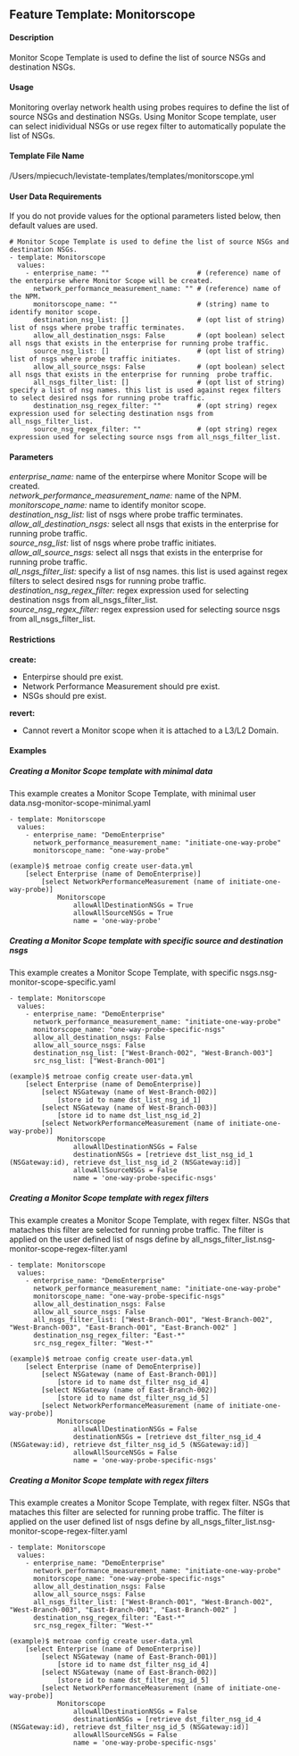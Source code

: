 ## Feature Template: Monitorscope
#### Description
Monitor Scope Template is used to define the list of source NSGs and destination NSGs.

#### Usage
Monitoring overlay network health using probes requires to define the list of source NSGs and destination NSGs. Using Monitor Scope template, user can select inidividual NSGs or use regex filter to automatically populate the list of NSGs.

#### Template File Name
/Users/mpiecuch/levistate-templates/templates/monitorscope.yml

#### User Data Requirements
If you do not provide values for the optional parameters listed below, then default values are used.

```
# Monitor Scope Template is used to define the list of source NSGs and destination NSGs.
- template: Monitorscope
  values:
    - enterprise_name: ""                      # (reference) name of the enterpirse where Monitor Scope will be created.
      network_performance_measurement_name: "" # (reference) name of the NPM.
      monitorscope_name: ""                    # (string) name to identify monitor scope.
      destination_nsg_list: []                 # (opt list of string) list of nsgs where probe traffic terminates.
      allow_all_destination_nsgs: False        # (opt boolean) select all nsgs that exists in the enterprise for running probe traffic.
      source_nsg_list: []                      # (opt list of string) list of nsgs where probe traffic initiates.
      allow_all_source_nsgs: False             # (opt boolean) select all nsgs that exists in the enterprise for running  probe traffic.
      all_nsgs_filter_list: []                 # (opt list of string) specify a list of nsg names. this list is used against regex filters to select desired nsgs for running probe traffic.
      destination_nsg_regex_filter: ""         # (opt string) regex expression used for selecting destination nsgs from all_nsgs_filter_list.
      source_nsg_regex_filter: ""              # (opt string) regex expression used for selecting source nsgs from all_nsgs_filter_list.

```

#### Parameters
*enterprise_name:* name of the enterpirse where Monitor Scope will be created.<br>
*network_performance_measurement_name:* name of the NPM.<br>
*monitorscope_name:* name to identify monitor scope.<br>
*destination_nsg_list:* list of nsgs where probe traffic terminates.<br>
*allow_all_destination_nsgs:* select all nsgs that exists in the enterprise for running probe traffic.<br>
*source_nsg_list:* list of nsgs where probe traffic initiates.<br>
*allow_all_source_nsgs:* select all nsgs that exists in the enterprise for running  probe traffic.<br>
*all_nsgs_filter_list:* specify a list of nsg names. this list is used against regex filters to select desired nsgs for running probe traffic.<br>
*destination_nsg_regex_filter:* regex expression used for selecting destination nsgs from all_nsgs_filter_list.<br>
*source_nsg_regex_filter:* regex expression used for selecting source nsgs from all_nsgs_filter_list.<br>


#### Restrictions
**create:**
* Enterpirse should pre exist.
* Network Performance Measurement should pre exist.
* NSGs should pre exist.

**revert:**
* Cannot revert a Monitor scope when it is attached to a L3/L2 Domain.

#### Examples

##### Creating a Monitor Scope template with minimal data
This example creates a Monitor Scope Template, with minimal user data.nsg-monitor-scope-minimal.yaml
```
- template: Monitorscope
  values:
    - enterprise_name: "DemoEnterprise"
      network_performance_measurement_name: "initiate-one-way-probe"
      monitorscope_name: "one-way-probe"

```
```
(example)$ metroae config create user-data.yml
    [select Enterprise (name of DemoEnterprise)]
        [select NetworkPerformanceMeasurement (name of initiate-one-way-probe)]
            Monitorscope
                allowAllDestinationNSGs = True
                allowAllSourceNSGs = True
                name = 'one-way-probe'

```

##### Creating a Monitor Scope template with specific source and destination nsgs
This example creates a Monitor Scope Template, with specific nsgs.nsg-monitor-scope-specific.yaml
```
- template: Monitorscope
  values:
    - enterprise_name: "DemoEnterprise"
      network_performance_measurement_name: "initiate-one-way-probe"
      monitorscope_name: "one-way-probe-specific-nsgs"
      allow_all_destination_nsgs: False
      allow_all_source_nsgs: False
      destination_nsg_list: ["West-Branch-002", "West-Branch-003"]
      src_nsg_list: ["West-Branch-001"]

```
```
(example)$ metroae config create user-data.yml
    [select Enterprise (name of DemoEnterprise)]
        [select NSGateway (name of West-Branch-002)]
            [store id to name dst_list_nsg_id_1]
        [select NSGateway (name of West-Branch-003)]
            [store id to name dst_list_nsg_id_2]
        [select NetworkPerformanceMeasurement (name of initiate-one-way-probe)]
            Monitorscope
                allowAllDestinationNSGs = False
                destinationNSGs = [retrieve dst_list_nsg_id_1 (NSGateway:id), retrieve dst_list_nsg_id_2 (NSGateway:id)]
                allowAllSourceNSGs = False
                name = 'one-way-probe-specific-nsgs'

```

##### Creating a Monitor Scope template with regex filters
This example creates a Monitor Scope Template, with regex filter. NSGs that mataches this filter are selected for running probe traffic. The filter is applied on the user defined list of nsgs define by all_nsgs_filter_list.nsg-monitor-scope-regex-filter.yaml
```
- template: Monitorscope
  values:
    - enterprise_name: "DemoEnterprise"
      network_performance_measurement_name: "initiate-one-way-probe"
      monitorscope_name: "one-way-probe-specific-nsgs"
      allow_all_destination_nsgs: False
      allow_all_source_nsgs: False
      all_nsgs_filter_list: ["West-Branch-001", "West-Branch-002", "West-Branch-003", "East-Branch-001", "East-Branch-002" ]
      destination_nsg_regex_filter: "East-*"
      src_nsg_regex_filter: "West-*"

```
```
(example)$ metroae config create user-data.yml
    [select Enterprise (name of DemoEnterprise)]
        [select NSGateway (name of East-Branch-001)]
            [store id to name dst_filter_nsg_id_4]
        [select NSGateway (name of East-Branch-002)]
            [store id to name dst_filter_nsg_id_5]
        [select NetworkPerformanceMeasurement (name of initiate-one-way-probe)]
            Monitorscope
                allowAllDestinationNSGs = False
                destinationNSGs = [retrieve dst_filter_nsg_id_4 (NSGateway:id), retrieve dst_filter_nsg_id_5 (NSGateway:id)]
                allowAllSourceNSGs = False
                name = 'one-way-probe-specific-nsgs'

```

##### Creating a Monitor Scope template with regex filters
This example creates a Monitor Scope Template, with regex filter. NSGs that mataches this filter are selected for running probe traffic. The filter is applied on the user defined list of nsgs define by all_nsgs_filter_list.nsg-monitor-scope-regex-filter.yaml
```
- template: Monitorscope
  values:
    - enterprise_name: "DemoEnterprise"
      network_performance_measurement_name: "initiate-one-way-probe"
      monitorscope_name: "one-way-probe-specific-nsgs"
      allow_all_destination_nsgs: False
      allow_all_source_nsgs: False
      all_nsgs_filter_list: ["West-Branch-001", "West-Branch-002", "West-Branch-003", "East-Branch-001", "East-Branch-002" ]
      destination_nsg_regex_filter: "East-*"
      src_nsg_regex_filter: "West-*"

```
```
(example)$ metroae config create user-data.yml
    [select Enterprise (name of DemoEnterprise)]
        [select NSGateway (name of East-Branch-001)]
            [store id to name dst_filter_nsg_id_4]
        [select NSGateway (name of East-Branch-002)]
            [store id to name dst_filter_nsg_id_5]
        [select NetworkPerformanceMeasurement (name of initiate-one-way-probe)]
            Monitorscope
                allowAllDestinationNSGs = False
                destinationNSGs = [retrieve dst_filter_nsg_id_4 (NSGateway:id), retrieve dst_filter_nsg_id_5 (NSGateway:id)]
                allowAllSourceNSGs = False
                name = 'one-way-probe-specific-nsgs'

```
